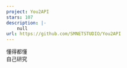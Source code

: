 ```yaml
---
project: You2API
stars: 107
description: |-
    null
url: https://github.com/SMNETSTUDIO/You2API
---
```


懂得都懂  
自己研究

